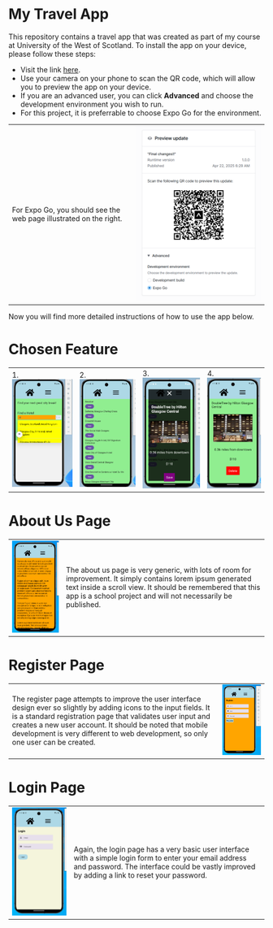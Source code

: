 # My Travel App
<p>This repository contains a travel app that was created as part of my course at University of the West of Scotland.  To install the app on your device, please follow these steps:</p>

* Visit the link <a href="https://expo.dev/preview/update?message=Final%20changes!!&updateRuntimeVersion=1.0.0&createdAt=2025-04-22T05%3A29%3A44.194Z&slug=exp&projectId=105e583f-b44d-4c4b-9405-2a0c949ed441&group=e4f63c2e-2c32-461e-a98e-f845b86a5440" target="_blank">here</a>.
* Use your camera on your phone to scan the QR code, which will allow you to preview the app on your device.
* If you are an advanced user, you can click <b>Advanced</b> and choose the development environment you wish to run.
* For this project, it is preferrable to choose Expo Go for the environment.

<table>
    <tr>
        <td>For Expo Go, you should see the web page illustrated on the right.</td>
        <td><img src="images/expo-link.png">
    </tr>
</table>

<p>Now you will find more detailed instructions of how to use the app below.</p>

# Chosen Feature

<table>
    <tr>
        <td>1.  <img src="images/search-form-dropdownlist-screenshot.png"></td>
        <td>2.  <img src="images/hotels-list-screenshot.png"></td>
        <td>3.  <img src="images/hotel-modal-popup-screenshot.png"></td>
        <td>4.  <img src="images/home-page-after-saved-hotel.png"></td>
    </tr>
</table>

# About Us Page

<table>
    <tr>
        <td><img src="images/about-us-page.png"></td>
        <td>The about us page is very generic, with lots of room for improvement.  It simply contains lorem ipsum generated text inside a scroll view.  It should be remembered that this app is a school project and will not necessarily be published.</td>
    </tr>
</table>

# Register Page

<table>
    <tr>
        <td>The register page attempts to improve the user interface design ever so slightly by adding icons to the input fields.  It is a standard registration page that validates user input and creates a new user account.  It should be noted that mobile development is very different to web development, so only one user can be created.</td>
        <td><img src="images/register-page.png"></td>
    </tr>
</table>

# Login Page

<table>
    <tr>
        <td><img src="images/login-screenshot.png"></td>
        <td>Again, the login page has a very basic user interface with a simple login form to enter your email address and password.  The interface could be vastly improved by adding a link to reset your password.</td>
    </tr>
</table>

